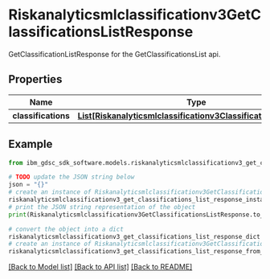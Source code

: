# Riskanalyticsmlclassificationv3GetClassificationsListResponse

GetClassificationListResponse for the GetClassificationsList api.

## Properties

Name | Type | Description | Notes
------------ | ------------- | ------------- | -------------
**classifications** | [**List[Riskanalyticsmlclassificationv3ClassificationDefinition]**](Riskanalyticsmlclassificationv3ClassificationDefinition.md) |  | [optional] 

## Example

```python
from ibm_gdsc_sdk_software.models.riskanalyticsmlclassificationv3_get_classifications_list_response import Riskanalyticsmlclassificationv3GetClassificationsListResponse

# TODO update the JSON string below
json = "{}"
# create an instance of Riskanalyticsmlclassificationv3GetClassificationsListResponse from a JSON string
riskanalyticsmlclassificationv3_get_classifications_list_response_instance = Riskanalyticsmlclassificationv3GetClassificationsListResponse.from_json(json)
# print the JSON string representation of the object
print(Riskanalyticsmlclassificationv3GetClassificationsListResponse.to_json())

# convert the object into a dict
riskanalyticsmlclassificationv3_get_classifications_list_response_dict = riskanalyticsmlclassificationv3_get_classifications_list_response_instance.to_dict()
# create an instance of Riskanalyticsmlclassificationv3GetClassificationsListResponse from a dict
riskanalyticsmlclassificationv3_get_classifications_list_response_from_dict = Riskanalyticsmlclassificationv3GetClassificationsListResponse.from_dict(riskanalyticsmlclassificationv3_get_classifications_list_response_dict)
```
[[Back to Model list]](../README.md#documentation-for-models) [[Back to API list]](../README.md#documentation-for-api-endpoints) [[Back to README]](../README.md)


